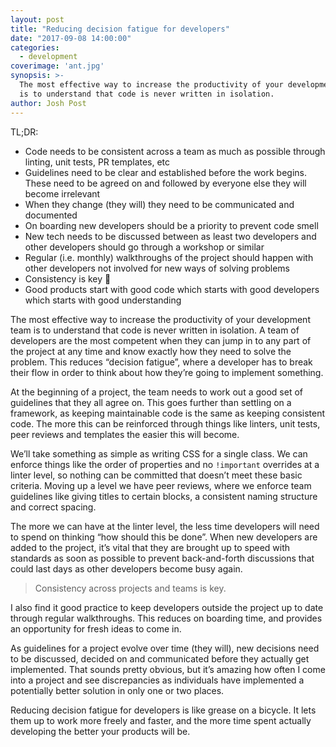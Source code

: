 ```yaml
---
layout: post
title: "Reducing decision fatigue for developers"
date: "2017-09-08 14:00:00"
categories:
  - development
coverimage: 'ant.jpg'
synopsis: >-
  The most effective way to increase the productivity of your development team
  is to understand that code is never written in isolation.
author: Josh Post
---
```



TL;DR:

* Code needs to be consistent across a team as much as possible through linting, unit tests, PR templates, etc
* Guidelines need to be clear and established before the work begins. These need to be agreed on and followed by everyone else they will become irrelevant
* When they change (they will) they need to be communicated and documented
* On boarding new developers should be a priority to prevent code smell
* New tech needs to be discussed between as least two developers and other developers should go through a workshop or similar
* Regular (i.e. monthly) walkthroughs of the project should happen with other developers not involved for new ways of solving problems
* Consistency is key 🔑
* Good products start with good code which starts with good developers which starts with good understanding

The most effective way to increase the productivity of your development team is to understand that code is never written in isolation. A team of developers are the most competent when they can jump in to any part of the project at any time and know exactly how they need to solve the problem. This reduces “decision fatigue”, where a developer has to break their flow in order to think about how they’re going to implement something.

At the beginning of a project, the team needs to work out a good set of guidelines that they all agree on. This goes further than settling on a framework, as keeping maintainable code is the same as keeping consistent code. The more this can be reinforced through things like linters, unit tests, peer reviews and templates the easier this will become.&nbsp;

We’ll take something as simple as writing CSS for a single class. We can enforce things like the order of properties and no `!important` overrides at a linter level, so nothing can be committed that doesn’t meet these basic criteria. Moving up a level we have peer reviews, where we enforce team guidelines like giving titles to certain blocks, a consistent naming structure and correct spacing.&nbsp;

The more we can have at the linter level, the less time developers will need to spend on thinking “how should this be done”. When new developers are added to the project, it’s vital that they are brought up to speed with standards as soon as possible to prevent back-and-forth discussions that could last days as other developers become busy again.&nbsp;

> Consistency across projects and teams is key.

I also find it good practice to keep developers outside the project up to date through regular walkthroughs. This reduces on boarding time, and provides an opportunity for fresh ideas to come in.&nbsp;

As guidelines for a project evolve over time (they will), new decisions need to be discussed, decided on and communicated before they actually get implemented. That sounds pretty obvious, but it’s amazing how often I come into a project and see discrepancies as individuals have implemented a potentially better solution in only one or two places.&nbsp;

Reducing decision fatigue for developers is like grease on a bicycle. It lets them up to work more freely and faster, and the more time spent actually developing the better your products will be.
